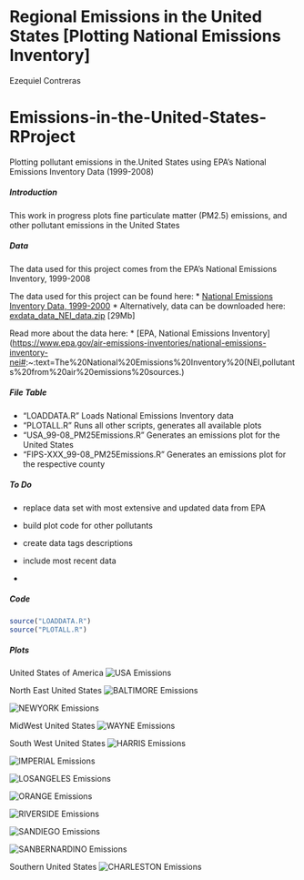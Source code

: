 Regional Emissions in the United States \[Plotting National Emissions
Inventory\]
================
Ezequiel Contreras

# Emissions-in-the-United-States-RProject

Plotting pollutant emissions in the.United States using EPA’s National
Emissions Inventory Data (1999-2008)

##### Introduction

This work in progress plots fine particulate matter (PM2.5) emissions,
and other pollutant emissions in the United States

##### Data

The data used for this project comes from the EPA’s National Emissions
Inventory, 1999-2008

The data used for this project can be found here: \* [National Emissions
Inventory
Data, 1999-2000](https://github.com/ezequielc97/Emissions-in-the-United-States-RProject/tree/master/National_Emissions_Inventory_Data)
\* Alternatively, data can be downloaded here:
[exdata\_data\_NEI\_data.zip](https://d396qusza40orc.cloudfront.net/exdata%2Fdata%2FNEI_data.zip)
\[29Mb\]

Read more about the data here: \* \[EPA, National Emissions
Inventory\](<https://www.epa.gov/air-emissions-inventories/national-emissions-inventory-nei#>:\~:text=The%20National%20Emissions%20Inventory%20(NEI,pollutants%20from%20air%20emissions%20sources.)

##### File Table

  - “LOADDATA.R” Loads National Emissions Inventory data
  - “PLOTALL.R” Runs all other scripts, generates all available plots  
  - “USA\_99-08\_PM25Emissions.R” Generates an emissions plot for the
    United States
  - “FIPS-XXX\_99-08\_PM25Emissions.R” Generates an emissions plot for
    the respective county

##### To Do

  - replace data set with most extensive and updated data from EPA

  - build plot code for other pollutants

  - create data tags descriptions

  - include most recent data

  - 
##### Code

``` r
source("LOADDATA.R")
source("PLOTALL.R")
```

##### Plots

United States of America ![USA Emissions](USA_99-08_PM25Emissions.png)

North East United States ![BALTIMORE
Emissions](FIPS-BALTIMORE_99-08_PM25Emissions.png)

![NEWYORK Emissions](FIPS-NEWYORK_99-08_PM25Emissions.png)

MidWest United States ![WAYNE
Emissions](FIPS-WAYNE_99-08_PM25Emissions.png)

South West United States ![HARRIS
Emissions](FIPS-HARRIS_99-08_PM25Emissions.png)

![IMPERIAL Emissions](FIPS-IMPERIAL_99-08_PM25Emissions.png)

![LOSANGELES Emissions](FIPS-LOSANGELES_99-08_PM25Emissions.png)

![ORANGE Emissions](FIPS-ORANGE_99-08_PM25Emissions.png)

![RIVERSIDE Emissions](FIPS-RIVERSIDE_99-08_PM25Emissions.png)

![SANDIEGO Emissions](FIPS-SANDIEGO_99-08_PM25Emissions.png)

![SANBERNARDINO Emissions](FIPS-SBERNARDINO_99-08_PM25Emissions.png)

Southern United States ![CHARLESTON
Emissions](FIPS-CHARLESTON_99-08_PM25Emissions.png)
